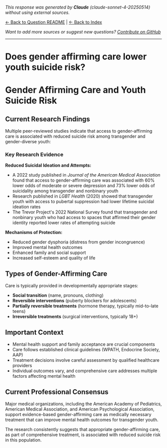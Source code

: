 <!-- 
Generated by: claude
Model: claude-sonnet-4-20250514
Prompt type: default
Generated at: 2025-06-10T20:20:56.672784
-->

*This response was generated by **Claude** (claude-sonnet-4-20250514) without using external sources.*

[← Back to Question README](README.md) | [← Back to Index](../README.md)

*Want to add more sources or suggest new questions? [Contribute on GitHub](https://github.com/justinwest/SuggestedSources)*

---

# Does gender affirming care lower youth suicide risk?

# Gender Affirming Care and Youth Suicide Risk

## Current Research Findings

Multiple peer-reviewed studies indicate that access to gender-affirming care is associated with reduced suicide risk among transgender and gender-diverse youth:

### Key Research Evidence

**Reduced Suicidal Ideation and Attempts:**
- A 2022 study published in *Journal of the American Medical Association* found that access to gender-affirming care was associated with 60% lower odds of moderate or severe depression and 73% lower odds of suicidality among transgender and nonbinary youth
- Research published in *LGBT Health* (2020) showed that transgender youth with access to pubertal suppression had lower lifetime suicidal ideation rates
- The Trevor Project's 2022 National Survey found that transgender and nonbinary youth who had access to spaces that affirmed their gender identity reported lower rates of attempting suicide

**Mechanisms of Protection:**
- Reduced gender dysphoria (distress from gender incongruence)
- Improved mental health outcomes
- Enhanced family and social support
- Increased self-esteem and quality of life

## Types of Gender-Affirming Care

Care is typically provided in developmentally appropriate stages:
- **Social transition** (name, pronouns, clothing)
- **Reversible interventions** (puberty blockers for adolescents)
- **Partially reversible treatments** (hormone therapy, typically mid-to-late teens)
- **Irreversible treatments** (surgical interventions, typically 18+)

## Important Context

- Mental health support and family acceptance are crucial components
- Care follows established clinical guidelines (WPATH, Endocrine Society, AAP)
- Treatment decisions involve careful assessment by qualified healthcare providers
- Individual outcomes vary, and comprehensive care addresses multiple factors affecting mental health

## Current Professional Consensus

Major medical organizations, including the American Academy of Pediatrics, American Medical Association, and American Psychological Association, support evidence-based gender-affirming care as medically necessary treatment that can improve mental health outcomes for transgender youth.

The research consistently suggests that appropriate gender-affirming care, as part of comprehensive treatment, is associated with reduced suicide risk in this population.